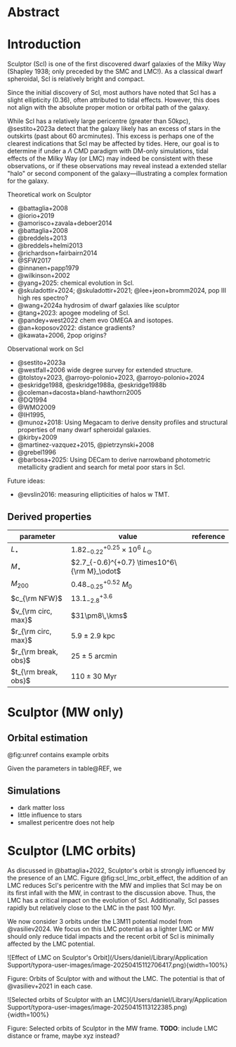 # Abstract



# Introduction

Sculptor (Scl) is one of the first discovered dwarf galaxies of the Milky Way (Shapley 1938; only preceded by the SMC and LMC!). As a classical dwarf spheroidal, Scl is relatively bright and compact. 

Since the initial discovery of Scl, most authors have noted that Scl has a slight ellipticity ($0.36$), often attributed to tidal effects. However, this does not align with the absolute proper motion or orbital path of the galaxy. 

While Scl has a relatively large pericentre (greater than 50kpc), @sestito+2023a detect that the galaxy likely has an excess of stars in the outskirts (past about 60 arcminutes). This excess is perhaps one of the clearest indications that Scl may be affected by tides. Here, our goal is to determine if under a $\Lambda$ CMD paradigm with DM-only simulations, tidal effects of the Milky Way (or LMC) may indeed be consistent with these observations, or if these observations may reveal instead a extended stellar "halo" or second component of the galaxy—illustrating a complex formation for the galaxy.





Theoretical work on Sculptor

- @battaglia+2008
- @iorio+2019
- @amorisco+zavala+deboer2014
- @battaglia+2008
- @breddels+2013
- @breddels+helmi2013
- @richardson+fairbairn2014
- @SFW2017
- @innanen+papp1979
- @wilkinson+2002
- @yang+2025: chemical evolution in Scl.
- @skuladottir+2024; @skuladottir+2021; @lee+jeon+bromm2024, pop III high res spectro?
- @wang+2024a hydrosim of dwarf galaxies like sculptor
- @tang+2023: apogee modeling of Scl.
- @pandey+west2022 chem evo OMEGA and isotopes.
- @an+koposov2022: distance gradients?
- @kawata+2006, 2pop origins?

Observational work on Scl

- @sestito+2023a
- @westfall+2006 wide degree survey for extended structure.
- @tolstoy+2023, @arroyo-polonio+2023, @arroyo-polonio+2024
- @eskridge1988, @eskridge1988a, @eskridge1988b
- @coleman+dacosta+bland-hawthorn2005
- @DQ1994
- @WMO2009
- @IH1995, 
- @munoz+2018: Using Megacam to derive density profiles and structural properties of many dwarf spheroidal galaxies.
- @kirby+2009
- @martinez-vazquez+2015, @pietrzynski+2008
- @grebel1996
- @barbosa+2025: Using DECam to derive narrowband photometric metallicity gradient and search for metal poor stars in Scl. 

Future ideas:

- @evslin2016: measuring ellipticities of halos w TMT.

## Derived properties

| parameter            | value                                         | reference |
| -------------------- | --------------------------------------------- | --------- |
| $L_\star$            | $1.82_{-0.22}^{+0.25}\times10^6\ L_\odot$     |           |
| $M_\star$            | $2.7_{-0.6}^{+0.7} \times10^6\ {\rm M}_\odot$ |           |
| $M_{200}$            | $0.48_{-0.25}^{+0.52}\ M_0$                   |           |
| $c_{\rm NFW}$        | $13.1_{-2.8}^{+3.6}$                          |           |
| $v_{\rm circ, max}$  | $31\pm8\,\kms$                                |           |
| $r_{\rm circ, max}$  | $5.9 \pm 2.9$ kpc                             |           |
| $r_{\rm break, obs}$ | $25 \pm 5$ arcmin                             |           |
| $t_{\rm break, obs}$ | $110\pm30$ Myr                                |           |



# Sculptor (MW only)

## Orbital estimation

@fig:unref contains example orbits

Given the parameters in table@REF, we 

## Simulations



- dark matter loss
- little influence to stars
- smallest pericentre does not help





# Sculptor (LMC orbits)

As discussed in @battaglia+2022, Sculptor's orbit is strongly influenced by the presence of an LMC. Figure @fig:scl_lmc_orbit_effect, the addition of an LMC reduces Scl's pericentre with the MW and implies that Scl may be on its first infall with the MW, in contrast to the discussion above. Thus, the LMC has a critical impact on the evolution of Scl. Additionally, Scl passes rapidly but relatively close to the LMC in the past 100 Myr. 

We now consider 3 orbits under the L3M11 potential model from @vasiliev2024. We focus on this LMC potential as a lighter LMC or MW should only reduce tidal impacts and the recent orbit of Scl is minimally affected by the LMC potential. 



![Effect of LMC on Sculptor's Orbit](/Users/daniel/Library/Application Support/typora-user-images/image-20250415112706417.png){width=100%}

Figure: Orbits of Sculptor with and without the LMC. The potential is that of @vasiliev+2021 in each case. 



![Selected orbits of Sculptor with an LMC](/Users/daniel/Library/Application Support/typora-user-images/image-20250415113122385.png){width=100%}

Figure: Selected orbits of Sculptor in the MW frame. **TODO**: include LMC distance or frame, maybe xyz instead?
